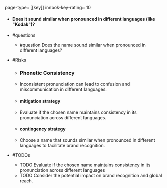 page-type:: [[key]]
innbok-key-rating:: 10
- #### Does it sound similar when pronounced in different languages (like "Kodak")?
- #questions
  - #question Does the name sound similar when pronounced in different languages?
- #Risks

  - ### Phonetic Consistency
  - Inconsistent pronunciation can lead to confusion and miscommunication in different languages.
  - #### mitigation strategy
  - Evaluate if the chosen name maintains consistency in its pronunciation across different languages.
  - #### contingency strategy
  - Choose a name that sounds similar when pronounced in different languages to facilitate brand recognition.
- #TODOs
  - TODO Evaluate if the chosen name maintains consistency in its pronunciation across different languages
  - TODO  Consider the potential impact on brand recognition and global reach.



